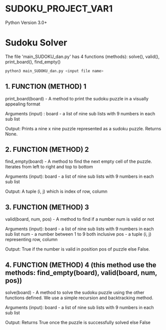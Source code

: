 # SUDOKU_PROJECT_VAR1

Python Version 3.0+

# Sudoku Solver

The file 'main_SUDOKU_dan.py' has 4 functions (methods): solve(), valid(), print_board(), find_empty() 


```bash 
python3 main_SUDOKU_dan.py <input file name>
```
## 1. FUNCTION (METHOD) 1 

print_board(board) - A method to print the sudoku puzzle in a visually appealing format

Arguments (input) : board - a list of nine sub lists with 9 numbers in each sub list

Output: Prints a nine x nine puzzle represented as a sudoku puzzle. Returns None.

## 2. FUNCTION (METHOD) 2

find_empty(board) - A method to find the next empty cell of the puzzle. Iterates from left to right and top to bottom

Arguments (input): board - a list of nine sub lists with 9 numbers in each sub list

Output: A tuple (i, j) which is index of row, column



## 3. FUNCTION (METHOD) 3 

valid(board, num, pos) - A method to find if a number num is valid or not

Arguments (input):
    board - a list of nine sub lists with 9 numbers in each sub list
    num - a number between 1 to 9 both inclusive
    pos - a tuple (i, j) representing row, column

Output: True if the number is valid in position pos of puzzle else False.




## 4. FUNCTION (METHOD) 4 (this method use the methods: find_empty(board), valid(board, num, pos))

solve(board) - A method to solve the sudoku puzzle using the other functions defined. We use a simple recursion and backtracking method.

Arguments (input): board - a list of nine sub lists with 9 numbers in each sub list

Output: Returns True once the puzzle is successfully solved else False


